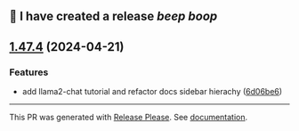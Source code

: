:robot: I have created a release *beep* *boop*
---

## [1.47.4](https://github.com/instill-ai/instill.tech/compare/v1.47.3...v1.47.4) (2024-04-21)

### Features

* add llama2-chat tutorial and refactor docs sidebar hierachy ([6d06be6](https://github.com/instill-ai/instill.tech/commit/6d06be6b7fbd8e29ba1bf45b22a1baf0721e836a))

---
This PR was generated with [Release Please](https://github.com/googleapis/release-please). See [documentation](https://github.com/googleapis/release-please#release-please).
